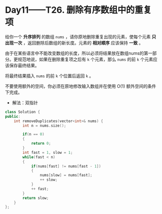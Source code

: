 # Day11——T26. 删除有序数组中的重复项

给你一个 **升序排列** 的数组 `nums` ，请你原地删除重复出现的元素，使每个元素 **只出现一次** ，返回删除后数组的新长度。元素的 **相对顺序** 应该保持 **一致** 。

由于在某些语言中不能改变数组的长度，所以必须将结果放在数组nums的第一部分。更规范地说，如果在删除重复项之后有 `k` 个元素，那么 `nums` 的前 `k` 个元素应该保存最终结果。

将最终结果插入 `nums` 的前 `k` 个位置后返回 `k` 。

不要使用额外的空间，你必须在原地修改输入数组并在使用 O(1) 额外空间的条件下完成。

- 解法：双指针

```c++
class Solution {
public:
    int removeDuplicates(vector<int>& nums) {
        int n = nums.size();

        if(n == 0)
        {
            return 0;
        }
        int fast = 1, slow = 1;
        while(fast < n)
        {
            if(nums[fast] != nums[fast - 1])
            {
                nums[slow] = nums[fast];
                ++ slow;
            }
            ++ fast;
        }
        return slow;
    }
};
```

